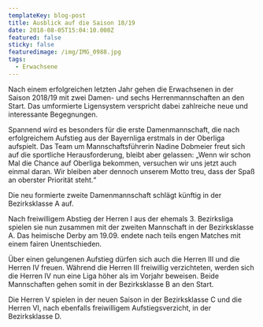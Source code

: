 ```yaml
---
templateKey: blog-post
title: Ausblick auf die Saison 18/19
date: 2018-08-05T15:04:10.000Z
featured: false
sticky: false
featuredimage: /img/IMG_0988.jpg
tags:
  - Erwachsene
---
```

Nach einem erfolgreichen letzten Jahr gehen die Erwachsenen in der Saison 2018/19 mit zwei Damen- und sechs Herrenmannschaften an den Start. Das umformierte Ligensystem verspricht dabei zahlreiche neue und interessante Begegnungen.

Spannend wird es besonders für die erste Damenmannschaft, die nach erfolgreichem Aufstieg  aus der Bayernliga erstmals in der Oberliga aufspielt. Das Team um Mannschaftsführerin Nadine Dobmeier freut sich auf die sportliche Herausforderung, bleibt aber gelassen: „Wenn wir schon Mal die Chance auf Oberliga bekommen, versuchen wir uns jetzt auch einmal daran. Wir bleiben aber dennoch unserem Motto treu, dass der Spaß an oberster Priorität steht.“

Die neu formierte zweite Damenmannschaft schlägt künftig in der Bezirksklasse A auf.

Nach freiwilligem Abstieg der Herren I aus der ehemals 3. Bezirksliga spielen sie nun zusammen mit der zweiten Mannschaft in der Bezirksklasse A. Das heimische Derby am 19.09. endete nach teils engen Matches mit einem fairen Unentschieden.

Über einen gelungenen Aufstieg dürfen sich auch die Herren III und die Herren IV freuen. Während die Herren III freiwillig verzichteten, werden sich die Herren IV nun eine Liga höher als im Vorjahr beweisen. Beide Mannschaften gehen somit in der Bezirksklasse B an den Start.

Die Herren V spielen in der neuen Saison in der Bezirksklasse C und die Herren VI, nach ebenfalls freiwilligem Aufstiegsverzicht, in der Bezirksklasse D.
